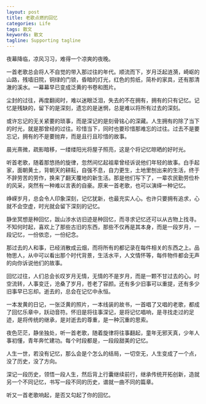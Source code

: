 ```yaml
---
layout: post
title: 老歌点燃的回忆
categories: Life
tags: 散文 
keywords: 散文
tagline: Supporting tagline
---
```


夜幕降临，凉风习习，难得一个凉爽的夜晚。

一首老歌总会将人不自觉的带入那过往的年代。顺流而下，岁月泛起涟漪，崎岖的山路，残墙旧院，铜绿的门锁，昏暗的灯光，红色的剪纸，简朴的家具，还有那清澈的溪水。一幕幕早已变成泛黄的书卷和图片。

尘封的过往，再度翻阅时，难以迷眼泛泪，失去的不在拥有，拥有的只有记忆。记忆是残缺的，留下的是深刻，遗忘的是迷惘，总是难以将所有过去的深刻。

或许忘记的无关紧要的琐事，而是深记的是刻骨铭心的深藏。人生拥有的除了当下的时光，就是那曾经的过往。珍惜当下，同时也要珍惜那难忘的过往。过去不是要忘记，拥有的不是要抛弃，而是且行且珍惜的故事。

晨光熹微，疏影暗移，一缕缕阳光将屋子照亮，这是个将记忆晾晒的好时光。

听首老歌，随着那悠扬的旋律，忽然间忆起祖辈曾经诉说他们年轻的故事。白手起家，面朝黄土，背朝天的耕耘，自强不息，自力更生，土地里刨出来的生活，终于不辞劳苦的劳作，换来了翻天覆地的新生活。那是他们写下了，一辈农民勤劳俭朴的风采，突然有一种难以言表的自豪。原来一首老歌，也可以演绎一种记忆。

峥嵘岁月，总会令人印象深刻，记忆犹新，也最充实人心。也许只要拥有追求，心就不会空虚，时光就会留下深刻的记忆。

静坐冥想是种回忆，跋山涉水访旧迹是种回忆，而寻求记忆还可以从古物上找寻。不知何时起，喜欢上了那些古旧的东西，那些不仅再是其本身，而是一段岁月，一段记忆，一份依恋，一份纪念。

那过去的人和事，已经消散成云烟，而将所有的都记录在每件相关的东西之上。品物思人，从中可以看出那个时代背景，生活水平，人文情怀等，每件物件都会无声的向你诉说他们的故事。

回忆过往，人们总会长叹岁月无情，无情的不是岁月，而是一颗不甘过去的心。时空流转，人事变迁，沧桑了岁月，苍老了容颜。还有多少旧事可以重提，还有多少旧事早已忘却。逝去的，总会在记忆中永恒。

一本发黄的日记，一张泛黄的照片，一本线装的故书，一首唱了又唱的老歌，都成了回忆乐章中，跃动音符。怀旧是将往事深记，是将记忆唱响，是寻找走过的足迹，是将传统的继承，是对逝去的尊重，是一种沉重的思索。

夜色茫茫，静坐独处，听一首老歌，随着旋律将往事翻起，童年无邪天真，少年人事初懂，青年奔忙建功。每个时段都是，一段段甜美的记忆。

人生一世，若没有记忆，那么会是个怎么的结局，一切空无，人生变成了一个点，没了历史，没了方向。

深记一段历史，领悟一段人生，然后背上行囊继续前行，继承传统开拓创新，造就另一个不同记忆，书写一段不同的历史，谱就一曲不同的篇章。

听又一首老歌响起，是否又勾起了你的回忆。
